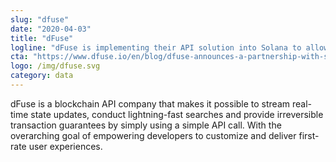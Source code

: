 ```yaml
---
slug: "dfuse"
date: "2020-04-03"
title: "dFuse"
logline: "dFuse is implementing their API solution into Solana to allow developers to build and maintain performant applications with ease on top of the protocol."
cta: "https://www.dfuse.io/en/blog/dfuse-announces-a-partnership-with-solana-to-collaborate-on-a-powerful-data-solution-for-its-high-throughput-blockchain"
logo: /img/dfuse.svg
category: data
---
```


dFuse is a blockchain API company that makes it possible to stream real-time state updates, conduct lightning-fast searches and provide irreversible transaction guarantees by simply using a simple API call. With the overarching goal of empowering developers to customize and deliver first-rate user experiences.
